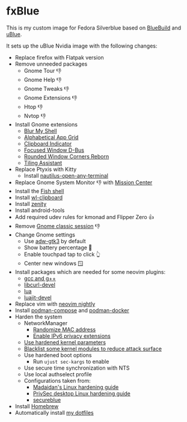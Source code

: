 # fxBlue

This is my custom image for Fedora Silverblue based on [BlueBuild](https://blue-build.org/) and [uBlue](https://universal-blue.org).

It sets up the uBlue Nvidia image with the following changes:

- Replace firefox with Flatpak version
- Remove unneeded packages
    - Gnome Tour 👎
    - Gnome Help 👎
    - Gnome Tweaks 👎
    - Gnome Extensions 👎
    - Htop 👎
    - Nvtop 👎
- Install Gnome extensions
    - [Blur My Shell](https://github.com/aunetx/blur-my-shell)
    - [Alphabetical App Grid](https://github.com/stuarthayhurst/alphabetical-grid-extension)
    - [Clipboard Indicator](https://github.com/Tudmotu/gnome-shell-extension-clipboard-indicator)
    - [Focused Window D-Bus](https://github.com/flexagoon/focused-window-dbus)
    - [Rounded Window Corners Reborn](https://github.com/flexagoon/rounded-window-corners)
    - [Tiling Assistant](https://github.com/Leleat/Tiling-Assistant)
- Replace Ptyxis with Kitty
    - Install [nautilus-open-any-terminal](https://github.com/Stunkymonkey/nautilus-open-any-terminal)
- Replace Gnome System Monitor 👎 with [Mission Center](https://missioncenter.io/)
- Install the [Fish shell](https://fishshell.com/)
- Install [wl-clipboard](https://github.com/bugaevc/wl-clipboard)
- Install [zenity](https://help.gnome.org/users/zenity/stable/)
- Install android-tools
- Add required udev rules for kmonad and Flipper Zero 👍
- Remove [Gnome classic session](https://docs.redhat.com/en/documentation/red_hat_enterprise_linux/7/html/desktop_migration_and_administration_guide/what-is-gnome-classic) 👎
- Change Gnome settings
  - Use [adw-gtk3](https://github.com/lassekongo83/adw-gtk3) by default
  - Show battery percentage 🔋
  - Enable touchpad tap to click 👆
  - Center new windows 🪟
- Install packages which are needed for some neovim plugins:
  - [gcc and g++](https://gcc.gnu.org/)
  - [libcurl-devel](https://packages.fedoraproject.org/pkgs/curl/libcurl-devel/)
  - [lua](https://lua.org/)
  - [luajit-devel](https://packages.fedoraproject.org/pkgs/luajit/luajit-devel/)
- Replace vim with [neovim nightly](https://github.com/neovim/neovim/tree/nightly)
- Install [podman-compose](https://docs.podman.io/en/v5.1.1/markdown/podman-compose.1.html) and [podman-docker](https://podman.io/)
- Harden the system
    - NetworkManager
        - [Randomize MAC address](https://github.com/flexagoon/fxblue/blob/main/config/files/usr/etc/NetworkManager/conf.d/99-random-mac.conf)
        - [Enable IPv6 privacy extensions](https://github.com/flexagoon/fxblue/blob/main/config/files/usr/etc/NetworkManager/conf.d/99-ipv6-privacy.conf)
    - [Use hardened kernel parameters](https://github.com/flexagoon/fxblue/blob/main/config/files/usr/etc/sysctl.d/90-hardening.conf)
    - [Blacklist some kernel modules to reduce attack surface](https://github.com/flexagoon/fxblue/blob/main/config/files/usr/etc/modprobe.d/blacklist.conf)
    - Use hardened boot options
        - Run `ujust sec-kargs` to enable
    - Use secure time synchronization with NTS
    - Use local authselect profile
    - Configurations taken from:
        - [Madaidan's Linux hardening guide](https://madaidans-insecurities.github.io/guides/linux-hardening.html)
        - [PrivSec desktop Linux hardening guide](https://privsec.dev/posts/linux/desktop-linux-hardening)
        - [secureblue](https://github.com/secureblue/secureblue)
- Install [Homebrew](https://brew.sh/)
- Automatically install [my dotfiles](https://github.com/flexagoon/dotfiles)

